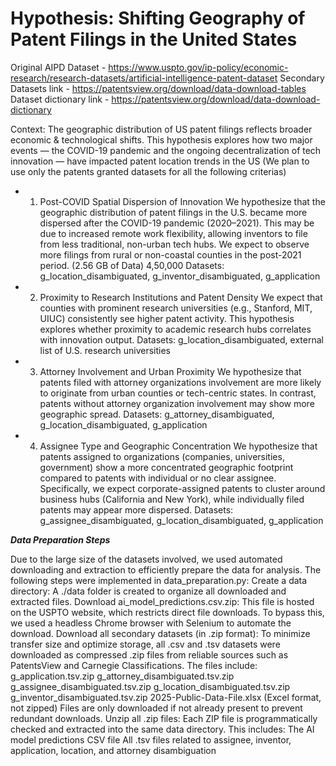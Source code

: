 # Hypothesis: Shifting Geography of Patent Filings in the United States
Original AIPD Dataset - https://www.uspto.gov/ip-policy/economic-research/research-datasets/artificial-intelligence-patent-dataset
Secondary Datasets link - https://patentsview.org/download/data-download-tables
Dataset dictionary link - https://patentsview.org/download/data-download-dictionary 

Context:
The geographic distribution of US patent filings reflects broader economic & technological shifts. This hypothesis explores how two major events — the COVID-19 pandemic and the ongoing decentralization of tech innovation — have impacted patent location trends in the US (We plan to use only the patents granted datasets for all the following criterias)
- 1. Post-COVID Spatial Dispersion of Innovation
We hypothesize that the geographic distribution of patent filings in the U.S. became more dispersed after the COVID-19 pandemic (2020–2021). This may be due to increased remote work flexibility, allowing inventors to file from less traditional, non-urban tech hubs. We expect to observe more filings from rural or non-coastal counties in the post-2021 period. (2.56 GB of Data) 4,50,000
Datasets: g_location_disambiguated, g_inventor_disambiguated, g_application
- 2. Proximity to Research Institutions and Patent Density
We expect that counties with prominent research universities (e.g., Stanford, MIT, UIUC) consistently see higher patent activity. This hypothesis explores whether proximity to academic research hubs correlates with innovation output.
Datasets: g_location_disambiguated, external list of U.S. research universities
- 3. Attorney Involvement and Urban Proximity
We hypothesize that patents filed with attorney organizations involvement are more likely to originate from urban counties or tech-centric states. In contrast, patents without attorney organization involvement may show more geographic spread.
Datasets: g_attorney_disambiguated, g_location_disambiguated, g_application
- 4. Assignee Type and Geographic Concentration
We hypothesize that patents assigned to organizations (companies, universities, government) show a more concentrated geographic footprint compared to patents with individual or no clear assignee. Specifically, we expect corporate-assigned patents to cluster around business hubs (California and New York), while individually filed patents may appear more dispersed.
Datasets: g_assignee_disambiguated, g_location_disambiguated, g_application

***Data Preparation Steps***

Due to the large size of the datasets involved, we used automated downloading and extraction to efficiently prepare the data for analysis. The following steps were implemented in data_preparation.py:
Create a data directory:
A ./data folder is created to organize all downloaded and extracted files.
Download ai_model_predictions.csv.zip:
This file is hosted on the USPTO website, which restricts direct file downloads. To bypass this, we used a headless Chrome browser with Selenium to automate the download.
Download all secondary datasets (in .zip format):
To minimize transfer size and optimize storage, all .csv and .tsv datasets were downloaded as compressed .zip files from reliable sources such as PatentsView and Carnegie Classifications.
The files include:
g_application.tsv.zip
g_attorney_disambiguated.tsv.zip
g_assignee_disambiguated.tsv.zip
g_location_disambiguated.tsv.zip
g_inventor_disambiguated.tsv.zip
2025-Public-Data-File.xlsx (Excel format, not zipped)
Files are only downloaded if not already present to prevent redundant downloads.
Unzip all .zip files:
Each ZIP file is programmatically checked and extracted into the same data directory. This includes:
The AI model predictions CSV file
All .tsv files related to assignee, inventor, application, location, and attorney disambiguation

